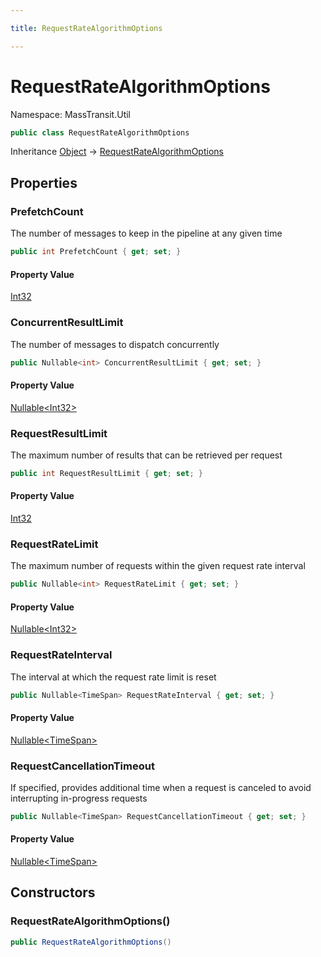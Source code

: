```yaml
---

title: RequestRateAlgorithmOptions

---
```


# RequestRateAlgorithmOptions

Namespace: MassTransit.Util

```csharp
public class RequestRateAlgorithmOptions
```

Inheritance [Object](https://learn.microsoft.com/en-us/dotnet/api/system.object) → [RequestRateAlgorithmOptions](../masstransit-util/requestratealgorithmoptions)

## Properties

### **PrefetchCount**

The number of messages to keep in the pipeline at any given time

```csharp
public int PrefetchCount { get; set; }
```

#### Property Value

[Int32](https://learn.microsoft.com/en-us/dotnet/api/system.int32)<br/>

### **ConcurrentResultLimit**

The number of messages to dispatch concurrently

```csharp
public Nullable<int> ConcurrentResultLimit { get; set; }
```

#### Property Value

[Nullable\<Int32\>](https://learn.microsoft.com/en-us/dotnet/api/system.nullable-1)<br/>

### **RequestResultLimit**

The maximum number of results that can be retrieved per request

```csharp
public int RequestResultLimit { get; set; }
```

#### Property Value

[Int32](https://learn.microsoft.com/en-us/dotnet/api/system.int32)<br/>

### **RequestRateLimit**

The maximum number of requests within the given request rate interval

```csharp
public Nullable<int> RequestRateLimit { get; set; }
```

#### Property Value

[Nullable\<Int32\>](https://learn.microsoft.com/en-us/dotnet/api/system.nullable-1)<br/>

### **RequestRateInterval**

The interval at which the request rate limit is reset

```csharp
public Nullable<TimeSpan> RequestRateInterval { get; set; }
```

#### Property Value

[Nullable\<TimeSpan\>](https://learn.microsoft.com/en-us/dotnet/api/system.nullable-1)<br/>

### **RequestCancellationTimeout**

If specified, provides additional time when a request is canceled to avoid interrupting in-progress requests

```csharp
public Nullable<TimeSpan> RequestCancellationTimeout { get; set; }
```

#### Property Value

[Nullable\<TimeSpan\>](https://learn.microsoft.com/en-us/dotnet/api/system.nullable-1)<br/>

## Constructors

### **RequestRateAlgorithmOptions()**

```csharp
public RequestRateAlgorithmOptions()
```
